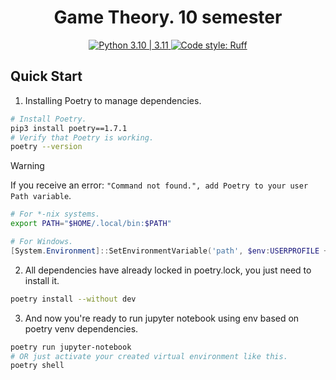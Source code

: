 <h1 align="center"> Game Theory. 10 semester  </h1>

<p align="center">
  <a href="https://badgen.net/badge/python/3.10 | 3.11/blue">
      <img alt="Python 3.10 | 3.11" src="https://badgen.net/badge/python/3.10 | 3.11/blue" >
  </a>
  <a href="https://github.com/astral-sh/ruff">
      <img alt="Code style: Ruff" src="https://img.shields.io/endpoint?url=https://raw.githubusercontent.com/astral-sh/ruff/main/assets/badge/format.json" >
  </a>
</p>

## Quick Start

1. Installing Poetry to manage dependencies.

```bash
# Install Poetry.
pip3 install poetry==1.7.1
# Verify that Poetry is working.
poetry --version
```

> [!WARNING]
> If you receive an error: `"Command not found.", add Poetry to your user Path variable`.

```bash
# For *-nix systems.
export PATH="$HOME/.local/bin:$PATH"
```

```powershell
# For Windows.
[System.Environment]::SetEnvironmentVariable('path', $env:USERPROFILE + "\AppData\Roaming\Python\Scripts;" + [System.Environment]::GetEnvironmentVariable('path', "User"),"User")
```

2. All dependencies have already locked in poetry.lock, you just need to install it.

```bash
poetry install --without dev
```

3. And now you're ready to run jupyter notebook using env based on poetry venv dependencies.

```bash
poetry run jupyter-notebook
# OR just activate your created virtual environment like this.
poetry shell
```